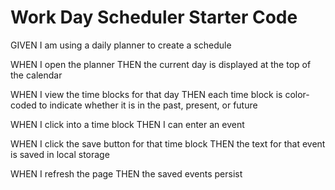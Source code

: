 # Work Day Scheduler Starter Code

GIVEN I am using a daily planner to create a schedule

WHEN I open the planner
THEN the current day is displayed at the top of the calendar

<!-- WHEN I scroll down
THEN I am presented with time blocks for standard business hours
Done. -->

WHEN I view the time blocks for that day
THEN each time block is color-coded to indicate whether it is in the past, present, or future

WHEN I click into a time block
THEN I can enter an event

WHEN I click the save button for that time block
THEN the text for that event is saved in local storage

WHEN I refresh the page
THEN the saved events persist
